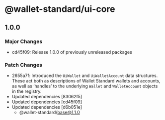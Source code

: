 # @wallet-standard/ui-core

## 1.0.0

### Major Changes

-   cd45f09: Release 1.0.0 of previously unreleased packages

### Patch Changes

-   2655a7f: Introduced the `UiWallet` and `UiWalletAccount` data structures. These act both as descriptions of Wallet Standard wallets and accounts, as well as ‘handles’ to the underlying `Wallet` and `WalletAccount` objects in the registry.
-   Updated dependencies [83062f5]
-   Updated dependencies [cd45f09]
-   Updated dependencies [d6b051e]
    -   @wallet-standard/base@1.1.0
